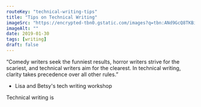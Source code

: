 ```yaml
---
routeKey: "technical-writing-tips"
title: "Tips on Technical Writing"
imageSrc: "https://encrypted-tbn0.gstatic.com/images?q=tbn:ANd9GcQ8TKBimDOmomh-UGjZz8TihRDWxwIbo_7NiJbmSGInBeHSExCK"
imageAlt: ""
date: 2019-01-30
tags: [writing]
draft: false
---
```


“Comedy writers seek the funniest results, horror writers strive for the scariest, and technical writers aim for the clearest. In technical writing, clarity takes precedence over all other rules.”
- Lisa and Betsy's tech writing workshop

Technical writing is

